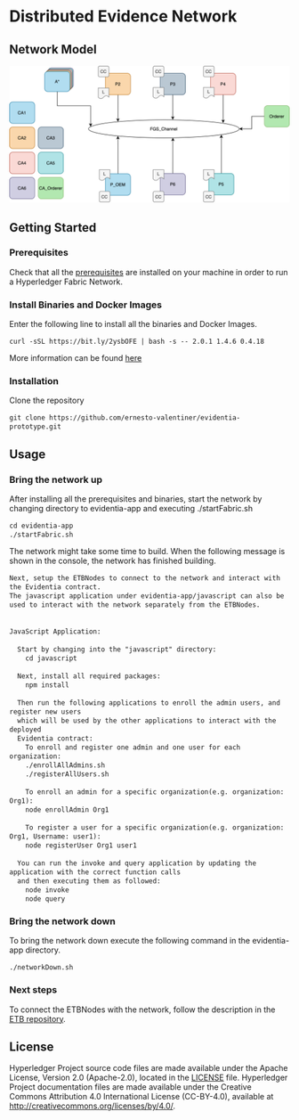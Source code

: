 [//]: # (SPDX-License-Identifier: CC-BY-4.0)

# Distributed Evidence Network

## Network Model

![alt text](/images/Prototype.png)

## Getting Started

### Prerequisites

Check that all the [prerequisites](https://hyperledger-fabric.readthedocs.io/en/release-2.0/prereqs.html) are installed
on your machine in order to run a Hyperledger Fabric Network.

### Install Binaries and Docker Images

Enter the following line to install all the binaries and Docker Images.

```console
curl -sSL https://bit.ly/2ysbOFE | bash -s -- 2.0.1 1.4.6 0.4.18
```
More information can be found [here](https://hyperledger-fabric.readthedocs.io/en/release-2.0/install.html)

### Installation

Clone the repository

```console
git clone https://github.com/ernesto-valentiner/evidentia-prototype.git
```

## Usage

### Bring the network up

After installing all the prerequisites and binaries, start the network by changing directory to evidentia-app 
and executing ./startFabric.sh

```console
cd evidentia-app
./startFabric.sh
```
The network might take some time to build.
When the following message is shown in the console, the network has finished building.

```console 
Next, setup the ETBNodes to connect to the network and interact with the Evidentia contract.
The javascript application under evidentia-app/javascript can also be used to interact with the network separately from the ETBNodes.


JavaScript Application:

  Start by changing into the "javascript" directory:
    cd javascript

  Next, install all required packages:
    npm install

  Then run the following applications to enroll the admin users, and register new users
  which will be used by the other applications to interact with the deployed
  Evidentia contract:
    To enroll and register one admin and one user for each organization:
    ./enrollAllAdmins.sh
    ./registerAllUsers.sh

    To enroll an admin for a specific organization(e.g. organization: Org1):
    node enrollAdmin Org1

    To register a user for a specific organization(e.g. organization: Org1, Username: user1):
    node registerUser Org1 user1

  You can run the invoke and query application by updating the application with the correct function calls
  and then executing them as followed:
    node invoke
    node query
``` 

### Bring the network down

To bring the network down execute the following command in the evidentia-app directory.
```console
./networkDown.sh
```

### Next steps

To connect the ETBNodes with the network, follow the description in the [ETB repository](https://github.com/ernesto-valentiner/ETB).

## License <a name="license"></a>

Hyperledger Project source code files are made available under the Apache
License, Version 2.0 (Apache-2.0), located in the [LICENSE](LICENSE) file.
Hyperledger Project documentation files are made available under the Creative
Commons Attribution 4.0 International License (CC-BY-4.0), available at http://creativecommons.org/licenses/by/4.0/.
